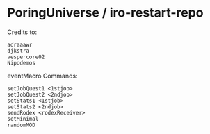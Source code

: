 # PoringUniverse / iro-restart-repo

Credits to:
```
adraaawr
djkstra
vespercore02
Nipodemos
```

eventMacro Commands:
```
setJobQuest1 <1stjob>
setJobQuest2 <2ndjob>
setStats1 <1stjob>
setStats2 <2ndjob>
sendRodex <rodexReceiver>
setMinimal
randomMOD
```